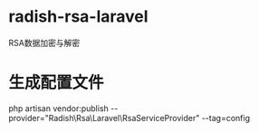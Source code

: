 # radish-rsa-laravel
RSA数据加密与解密
# 生成配置文件
php artisan vendor:publish --provider="Radish\Rsa\Laravel\RsaServiceProvider" --tag=config